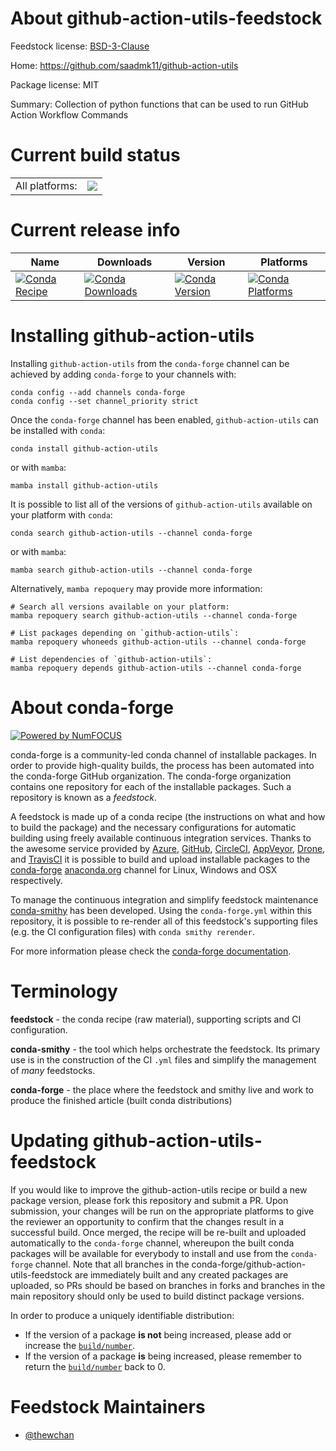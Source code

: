 About github-action-utils-feedstock
===================================

Feedstock license: [BSD-3-Clause](https://github.com/conda-forge/github-action-utils-feedstock/blob/main/LICENSE.txt)

Home: https://github.com/saadmk11/github-action-utils

Package license: MIT

Summary: Collection of python functions that can be used to run GitHub Action Workflow Commands

Current build status
====================


<table><tr><td>All platforms:</td>
    <td>
      <a href="https://dev.azure.com/conda-forge/feedstock-builds/_build/latest?definitionId=16883&branchName=main">
        <img src="https://dev.azure.com/conda-forge/feedstock-builds/_apis/build/status/github-action-utils-feedstock?branchName=main">
      </a>
    </td>
  </tr>
</table>

Current release info
====================

| Name | Downloads | Version | Platforms |
| --- | --- | --- | --- |
| [![Conda Recipe](https://img.shields.io/badge/recipe-github--action--utils-green.svg)](https://anaconda.org/conda-forge/github-action-utils) | [![Conda Downloads](https://img.shields.io/conda/dn/conda-forge/github-action-utils.svg)](https://anaconda.org/conda-forge/github-action-utils) | [![Conda Version](https://img.shields.io/conda/vn/conda-forge/github-action-utils.svg)](https://anaconda.org/conda-forge/github-action-utils) | [![Conda Platforms](https://img.shields.io/conda/pn/conda-forge/github-action-utils.svg)](https://anaconda.org/conda-forge/github-action-utils) |

Installing github-action-utils
==============================

Installing `github-action-utils` from the `conda-forge` channel can be achieved by adding `conda-forge` to your channels with:

```
conda config --add channels conda-forge
conda config --set channel_priority strict
```

Once the `conda-forge` channel has been enabled, `github-action-utils` can be installed with `conda`:

```
conda install github-action-utils
```

or with `mamba`:

```
mamba install github-action-utils
```

It is possible to list all of the versions of `github-action-utils` available on your platform with `conda`:

```
conda search github-action-utils --channel conda-forge
```

or with `mamba`:

```
mamba search github-action-utils --channel conda-forge
```

Alternatively, `mamba repoquery` may provide more information:

```
# Search all versions available on your platform:
mamba repoquery search github-action-utils --channel conda-forge

# List packages depending on `github-action-utils`:
mamba repoquery whoneeds github-action-utils --channel conda-forge

# List dependencies of `github-action-utils`:
mamba repoquery depends github-action-utils --channel conda-forge
```


About conda-forge
=================

[![Powered by
NumFOCUS](https://img.shields.io/badge/powered%20by-NumFOCUS-orange.svg?style=flat&colorA=E1523D&colorB=007D8A)](https://numfocus.org)

conda-forge is a community-led conda channel of installable packages.
In order to provide high-quality builds, the process has been automated into the
conda-forge GitHub organization. The conda-forge organization contains one repository
for each of the installable packages. Such a repository is known as a *feedstock*.

A feedstock is made up of a conda recipe (the instructions on what and how to build
the package) and the necessary configurations for automatic building using freely
available continuous integration services. Thanks to the awesome service provided by
[Azure](https://azure.microsoft.com/en-us/services/devops/), [GitHub](https://github.com/),
[CircleCI](https://circleci.com/), [AppVeyor](https://www.appveyor.com/),
[Drone](https://cloud.drone.io/welcome), and [TravisCI](https://travis-ci.com/)
it is possible to build and upload installable packages to the
[conda-forge](https://anaconda.org/conda-forge) [anaconda.org](https://anaconda.org/)
channel for Linux, Windows and OSX respectively.

To manage the continuous integration and simplify feedstock maintenance
[conda-smithy](https://github.com/conda-forge/conda-smithy) has been developed.
Using the ``conda-forge.yml`` within this repository, it is possible to re-render all of
this feedstock's supporting files (e.g. the CI configuration files) with ``conda smithy rerender``.

For more information please check the [conda-forge documentation](https://conda-forge.org/docs/).

Terminology
===========

**feedstock** - the conda recipe (raw material), supporting scripts and CI configuration.

**conda-smithy** - the tool which helps orchestrate the feedstock.
                   Its primary use is in the construction of the CI ``.yml`` files
                   and simplify the management of *many* feedstocks.

**conda-forge** - the place where the feedstock and smithy live and work to
                  produce the finished article (built conda distributions)


Updating github-action-utils-feedstock
======================================

If you would like to improve the github-action-utils recipe or build a new
package version, please fork this repository and submit a PR. Upon submission,
your changes will be run on the appropriate platforms to give the reviewer an
opportunity to confirm that the changes result in a successful build. Once
merged, the recipe will be re-built and uploaded automatically to the
`conda-forge` channel, whereupon the built conda packages will be available for
everybody to install and use from the `conda-forge` channel.
Note that all branches in the conda-forge/github-action-utils-feedstock are
immediately built and any created packages are uploaded, so PRs should be based
on branches in forks and branches in the main repository should only be used to
build distinct package versions.

In order to produce a uniquely identifiable distribution:
 * If the version of a package **is not** being increased, please add or increase
   the [``build/number``](https://docs.conda.io/projects/conda-build/en/latest/resources/define-metadata.html#build-number-and-string).
 * If the version of a package **is** being increased, please remember to return
   the [``build/number``](https://docs.conda.io/projects/conda-build/en/latest/resources/define-metadata.html#build-number-and-string)
   back to 0.

Feedstock Maintainers
=====================

* [@thewchan](https://github.com/thewchan/)

